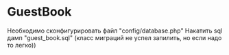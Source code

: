 # GuestBook
Необходимо сконфигурировать файл "config/database.php"
Накатить sql дамп "guest_book.sql" (класс миграций не успел запилить, но если надо то легко))